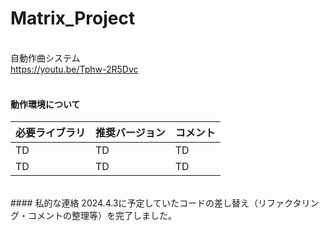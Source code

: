 # Matrix_Project

<br>自動作曲システム
<br>https://youtu.be/Tphw-2R5Dvc
<br>
<br>
#### 動作環境について

| 必要ライブラリ | 推奨バージョン | コメント |
| ---- | ---- | ---- |
| TD | TD | TD |
| TD | TD | TD |
<br>
#### 私的な連絡
2024.4.3に予定していたコードの差し替え（リファクタリング・コメントの整理等）を完了しました。
